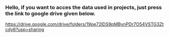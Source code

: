 ### Hello, if you want to acces the data used in projects, just press the link to google drive given below.

https://drive.google.com/drive/folders/19pe72lDS9pMBynPDr7O54VSTG3Ztcdy6?usp=sharing
